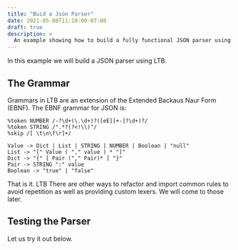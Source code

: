 ```yaml
---
title: "Buid a Json Parser"
date: 2021-05-08T11:10:00-07:00
draft: true
description: >
  An example showing how to build a fully functional JSON parser using the LTB.
---
```


In this example we will build a JSON parser using LTB.

## The Grammar

Grammars in LTB are an extension of the Extended Backaus Naur Form (EBNF).   The EBNF grammar for JSON is:

```
%token NUMBER /-?\d+(\.\d+)?([eE][+-]?\d+)?/
%token STRING /".*?(?<!\\)"/
%skip /[ \t\n\f\r]+/

Value -> Dict | List | STRING | NUMBER | Boolean | "null"
List -> "[" Value ( "," value ) * "]"
Dict -> "{" [ Pair ("," Pair)* ] "}"
Pair -> STRING ":" value
Boolean -> "true" | "false"

```


That is it.  LTB There are other ways to refactor and import common rules to avoid repetition as well as providing custom lexers.  We will come to those later.

## Testing the Parser

Let us try it out below.

<ltb>
</ltb>
